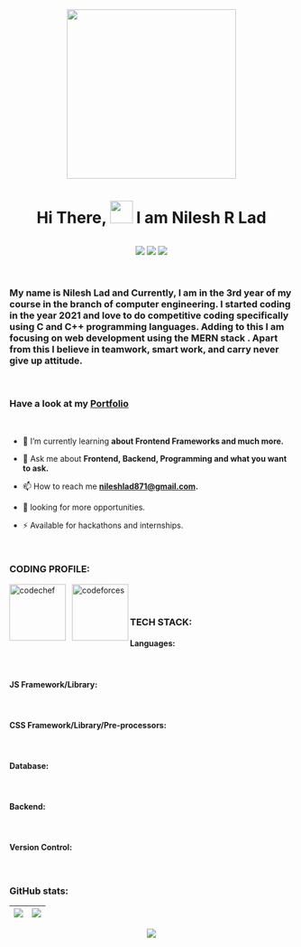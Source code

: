 <div align="center">
<img src="intro.png" width="300px" >
<h1 align="center" >Hi There, <img src="https://media.giphy.com/media/hvRJCLFzcasrR4ia7z/giphy.gif" width="40"> I am Nilesh R Lad </h1>
<p align="center"><img src="https://komarev.com/ghpvc/?username=nileshlad09&style=flat-square&color=blue"    style="padding-right:8px;" alt=""></p>


[<img src="https://img.shields.io/badge/Portfolio-1DA1F2?logo=About.me&logoColor=white" target="_blank" />](https://nileshlad.vercel.app/) 
[<img src="https://img.shields.io/badge/LinkedIn-0077B5?logo=linkedin&logoColor=white" target="_blank" />](https://www.linkedin.com/in/nilesh-lad-476216216/)
[<img src="https://img.shields.io/badge/Twitter-1DA1F2?logo=twitter&logoColor=white" target="_blank"/>](https://twitter.com/Nileshlad09) 

</div>
<br/>
<h3> My name is <b> Nilesh Lad </b> and Currently, I am in the 3rd year of my course in the branch of computer engineering. I started coding in the year 2021 and love to do competitive coding specifically using C and C++ programming languages. Adding to this I am focusing on web development using the <b> MERN stack </b>. Apart from this I believe in teamwork, smart work, and carry never give up attitude. </h3> 

<br/>

<h3 target="_blank">  

Have a look at my [Portfolio](https://nileshlad.vercel.app/)  
</h3>

<br/>

- 🌱 I’m currently learning **about Frontend Frameworks and much more.**

- 💬 Ask me about **Frontend, Backend, Programming and what you want to ask.**

- 📫 How to reach me **nileshlad871@gmail.com.**

- 📄 looking for more opportunities.
- ⚡ Available for hackathons and internships.
<div align="center" > 
</>
</div>

<br>

### CODING PROFILE:
[<img align="left" alt="codechef" width="100px" target="_blank" src="https://img.shields.io/badge/CodeChef-%23964B00.svg?logo=CodeChef&logoColor=white"  style="padding-right:8px;"/>](https://www.codechef.com/users/nilesh_lad09)
[<img align="left" alt="codeforces" width="100px" target="_blank" src="https://img.shields.io/badge/Codeforces-445f9d?logo=Codeforces&logoColor=white"/>](https://codeforces.com/profile/nileshlad871) 
<br/>
<br/>



### TECH STACK:
<div style="margin-bottom:8px">

#### Languages:         
<img src="https://img.shields.io/badge/html5-E34F26?logo=html5&logoColor=white"    style="padding-right:5px;" alt="" />
<img src="https://img.shields.io/badge/CSS3-1572B6?logo=css3&logoColor=white"    style="padding-right:8px;" alt="" />
<img src="https://img.shields.io/badge/JavaScript-323330?logo=javascript&logoColor=F7DF1E"  style="padding-right:8px;" alt="" />
<img src="https://img.shields.io/badge/TypeScript-007ACC?logo=typescript&logoColor=white"    style="padding-right:8px;" alt="" />
<img src="https://img.shields.io/badge/C-00599C?logo=c&logoColor=white"    style="padding-right:8px;" alt="" />
<img src="https://img.shields.io/badge/C%2B%2B-00599C?logo=c%2B%2B&logoColor=white"    style="padding-right:8px;" alt="" />
</div>   

<div style="margin-bottom:8px">

#### JS Framework/Library:      
<img src="https://img.shields.io/badge/React-20232A?logo=react&logoColor=61DAFB"    style="padding-right:8px;" alt="" />
<img src="https://img.shields.io/badge/next.js-000000?logo=nextdotjs&logoColor=white"    style="padding-right:8px;" alt="" />
</div>   

<div style="margin-bottom:8px">        
        
#### CSS Framework/Library/Pre-processors:        
<img src="https://img.shields.io/badge/Bootstrap-563D7C?logo=bootstrap&logoColor=white"    style="padding-right:8px;" alt="" />
<img src="https://img.shields.io/badge/Material%20UI-007FFF?logo=mui&logoColor=white"    style="padding-right:8px;" alt="" />
<img src="https://img.shields.io/badge/Tailwind_CSS-38B2AC?logo=tailwind-css&logoColor=white"    style="padding-right:8px;" alt="" />
</div>   

<div style="margin-bottom:8px">
        
#### Database:       
<img src="https://img.shields.io/badge/MongoDB-4EA94B?logo=mongodb&logoColor=white"    style="padding-right:8px;" alt="" />
<img src="https://img.shields.io/badge/MySQL-005C84?logo=mysql&logoColor=white"    style="padding-right:8px;" alt="" />
<img src="https://img.shields.io/badge/firebase-ffca28?logo=firebase&logoColor=black"    style="padding-right:8px;" alt="" />
</div>   

<div style="margin-bottom:8px">

#### Backend:
          
<img src="https://img.shields.io/badge/Node.js-339933?logo=nodedotjs&logoColor=white"    style="padding-right:8px;" alt="" />
<img src="https://img.shields.io/badge/Express.js-000000?logo=express&logoColor=white"    style="padding-right:8px;" alt="" />
</div>   

<div style="margin-bottom:8px">

#### Version Control:       
<img src="https://img.shields.io/badge/GitHub-100000?logo=github&logoColor=white"    style="padding-right:8px;" alt="" />
<img src="https://img.shields.io/badge/GIT-E44C30?logo=git&logoColor=white"    style="padding-right:8px;" alt="" />
</div>   



### GitHub stats:
|<img align="center" src="https://github-readme-stats.vercel.app/api?username=nileshlad09&show_icons=true&include_all_commits=true&theme=vision-friendly-dark"/>|<img align="center" src="https://github-readme-stats.vercel.app/api/top-langs/?username=nileshlad09&layout=compact&theme=vision-friendly-dark" />|
| ------------- | ------------- |
<p align="center">
<img  src="https://github-readme-streak-stats.herokuapp.com/?user=nileshlad09&theme=highcontrast"/>
</p>


